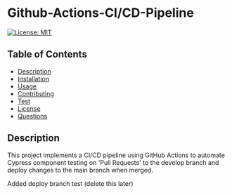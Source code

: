 # Github-Actions-CI/CD-Pipeline

[![License: MIT](https://img.shields.io/badge/License-MIT-yellow.svg)](https://opensource.org/licenses/MIT)

## Table of Contents

- [Description](#description)
- [Installation](#installation)
- [Usage](#usage)
- [Contributing](#contributing)
- [Test](#test)
- [License](#license)
- [Questions](#questions)

## Description
This project implements a CI/CD pipeline using GitHub Actions to automate Cypress component testing on 'Pull Requests' to the develop branch and deploy changes to the main branch when merged.

Added deploy branch test (delete this later)
